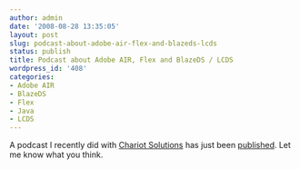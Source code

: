 ```yaml
---
author: admin
date: '2008-08-28 13:35:05'
layout: post
slug: podcast-about-adobe-air-flex-and-blazeds-lcds
status: publish
title: Podcast about Adobe AIR, Flex and BlazeDS / LCDS
wordpress_id: '408'
categories:
- Adobe AIR
- BlazeDS
- Flex
- Java
- LCDS
---
```


A podcast I recently did with [Chariot
Solutions](http://www.chariotsolutions.com) has just been
[published](http://www.chariotsolutions.com/shownotes/show/17). Let me know
what you think.

